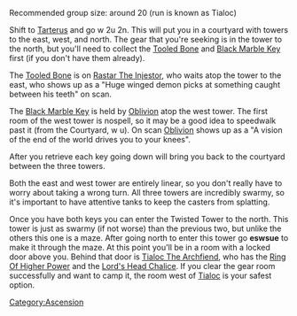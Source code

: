 Recommended group size: around 20 (run is known as Tialoc)

Shift to [Tarterus](:Category:Tarterus.md "wikilink") and go w 2u 2n.
This will put you in a courtyard with towers to the east, west, and
north. The gear that you're seeking is in the tower to the north, but
you'll need to collect the [Tooled Bone](Tooled_Bone "wikilink") and
[Black Marble Key](Black_Marble_Key "wikilink") first (if you don't have
them already).

The [Tooled Bone](Tooled_Bone "wikilink") is on [Rastar The
Injestor](Rastar_The_Injestor "wikilink"), who waits atop the tower to
the east, who shows up as a "Huge winged demon picks at something caught
between his teeth" on scan.

The [Black Marble Key](Black_Marble_Key "wikilink") is held by
[Oblivion](Oblivion "wikilink") atop the west tower. The first room of
the west tower is nospell, so it may be a good idea to speedwalk past it
(from the Courtyard, w u). On scan [Oblivion](Oblivion "wikilink") shows
up as a "A vision of the end of the world drives you to your knees".

After you retrieve each key going down will bring you back to the
courtyard between the three towers.

Both the east and west tower are entirely linear, so you don't really
have to worry about taking a wrong turn. All three towers are incredibly
swarmy, so it's important to have attentive tanks to keep the casters
from splatting.

Once you have both keys you can enter the Twisted Tower to the north.
This tower is just as swarmy (if not worse) than the previous two, but
unlike the others this one is a maze. After going north to enter this
tower go <b>eswsue</b> to make it through the maze. At this point you'll
be in a room with a locked door above you. Behind that door is [Tialoc
The Archfiend](Tialoc_The_Archfiend "wikilink"), who has the [Ring Of
Higher Power](Ring_Of_Higher_Power "wikilink") and the [Lord's Head
Chalice](Lord's_Head_Chalice "wikilink"). If you clear the gear room
successfully and want to camp it, the room west of
[Tialoc](Tialoc_The_Archfiend.md "wikilink") is your safest option.

[Category:Ascension](Category:Ascension "wikilink")

